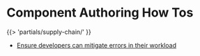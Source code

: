 # Component Authoring How Tos
{{> 'partials/supply-chain/<beta-banner>' }}

- [Ensure developers can mitigate errors in their workload](./mitigating-errors.hbs.md)
